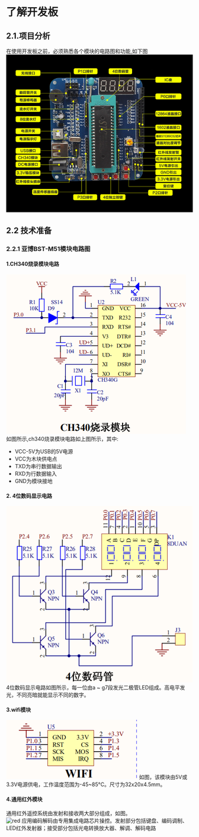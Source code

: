 # 了解开发板

## 2.1.项目分析
在使用开发板之前，必须熟悉各个模块的电路图和功能,如下图  
![51](img/51.png)
## 2.2 技术准备
### 2.2.1 亚博BST-M51模块电路图
#### 1.CH340烧录模块电路  
![ch340](img/ch340.png)  
如图所示,ch340烧录模块电路如上图所示，其中:  
* VCC-5V为USB的5V电源
* VCC为木块供电点
* TXD为串行数据输出
* RXD为行数据输入
* GND为模块接地  
#### 2. 4位数码显示电路  
![4](img/4bitdisplay.png)
4位数码显示电路如图所示，每一位由a ~ g7段发光二极管LED组成。高电平发光，不同亮暗就能显示不同的数字。  
#### 3.wifi模块
![wifi](img/wifi.png)
如图，该模块由5V或3.3V电源供电，工作温度范围为-45~85°C。尺寸为32x20x4.5mm。
#### 4.通用红外模块
通用红外遥控系统由发射和接收两大部分组成，如图。  
![red](red.png)
应用编码解码由专用集成电路芯片操控。发射部分包括键盘、编码调制、LED红外发射器；接受部分包括光电转换放大器、解调、解码电路
